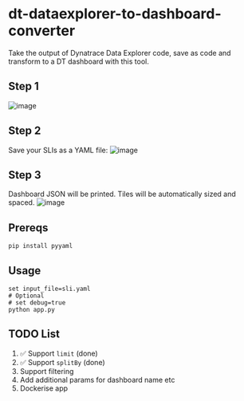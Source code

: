 # dt-dataexplorer-to-dashboard-converter

Take the output of Dynatrace Data Explorer code, save as code and transform to a DT dashboard with this tool.

## Step 1
![image](https://user-images.githubusercontent.com/13639658/135363280-ed62bfc5-6400-4a1d-a351-aa4b45861075.png)

## Step 2
Save your SLIs as a YAML file:
![image](https://user-images.githubusercontent.com/13639658/135363242-33ac80ba-a5b0-454e-95f4-ca2cd6be9012.png)

## Step 3
Dashboard JSON will be printed. Tiles will be automatically sized and spaced.
![image](https://user-images.githubusercontent.com/13639658/135363326-7d7c2693-e054-42ac-b217-2f5fd5c31012.png)

## Prereqs
```
pip install pyyaml
```

## Usage

```
set input_file=sli.yaml
# Optional
# set debug=true
python app.py
```

## TODO List
1. ✅ Support `limit` (done)
2. ✅ Support `splitBy` (done)
3. Support filtering
4. Add additional params for dashboard name etc
5. Dockerise app
